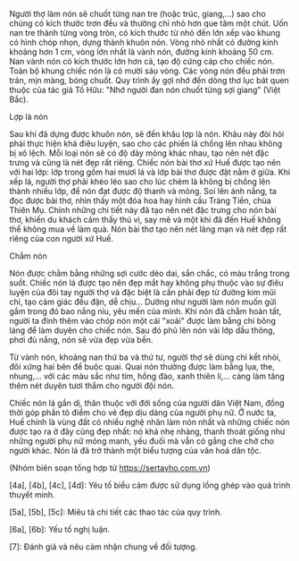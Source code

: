 Người thợ làm nón sẽ chuốt từng nan tre (hoặc trúc, giang,...) sao cho chúng có kích thước trơn đều và thường chỉ nhỏ hơn que tăm một chút. Uốn nan tre thành từng vòng tròn, có kích thước từ nhỏ đến lớn xếp vào khung có hình chóp nhọn, dựng thành khuôn nón. Vòng nhỏ nhất có đường kính khoảng hơn 1 cm, vòng lớn nhất là vành nón, đường kính khoảng 50 cm. Nan vành nón có kích thước lớn hơn cả, tạo độ cứng cáp cho chiếc nón. Toàn bộ khung chiếc nón là có mười sáu vòng. Các vòng nón đều phải trơn trán, mịn màng, bóng chuốt. Quy trình ấy gợi nhớ đến dòng thơ lục bát quen thuộc của tác giả Tố Hữu: "Nhớ người đan nón chuốt từng sợi giang" (Việt Bắc).

Lợp là nón

Sau khi đã dựng được khuôn nón, sẽ đến khâu lợp là nón. Khâu này đòi hỏi phải thực hiện khá điêu luyện, sao cho các phiến lá chồng lên nhau không bị xô lệch. Mỗi loại nón sẽ có độ dày mỏng khác nhau, tạo nên nét đặc trưng và cũng là nét đẹp rất riêng. Chiếc nón bài thơ xứ Huế được tạo nên với hai lớp: lớp trong gồm hai mươi lá và lớp bài thơ được đặt nằm ở giữa. Khi xếp lá, người thợ phải khéo léo sao cho lúc chèm là không bị chồng lên thành nhiều lớp, để nón đạt được độ thanh và mỏng. Soi lên ánh nắng, ta đọc được bài thơ, nhìn thấy một đóa hoa hay hình cầu Tràng Tiền, chùa Thiên Mụ. Chính những chi tiết này đã tạo nên nét đặc trưng cho nón bài thơ, khiến du khách cảm thấy thú vị, say mê và một khi đã đến Huế không thể không mua về làm quà. Nón bài thơ tạo nên nét lãng mạn và nét đẹp rất riêng của con người xứ Huế.

Chằm nón

Nón được chằm bằng những sợi cước dẻo dai, sắn chắc, có màu trắng trong suốt. Chiếc nón lá được tạo nên đẹp mắt hay không phụ thuộc vào sự điêu luyện của đôi tay người thợ và đặc biệt là cần phải đẹp từ đường kim mũi chỉ, tạo cảm giác đều đặn, dễ chịu... Dường như người làm nón muốn gửi gắm trong đó bao nắng niu, yêu mến của mình. Khi nón đã chằm hoàn tất, người ta đính thêm vào chóp nón một cái "xoải" được làm bằng chỉ bông láng để làm duyên cho chiếc nón. Sau đó phủ lên nón vài lớp dầu thông, phơi đủ nắng, nón sẽ vừa đẹp vừa bền.

Từ vành nón, khoảng nan thứ ba và thứ tư, người thợ sẽ dùng chỉ kết nhỏi, đôi xứng hai bên để buộc quai. Quai nón thường được làm bằng lụa, the, nhung,... với các màu sắc như tím, hồng đào, xanh thiên lí,... càng làm tăng thêm nét duyên tươi thắm cho người đội nón.

Chiếc nón lá gắn dị, thân thuộc với đời sống của người dân Việt Nam, đồng thời góp phần tô điểm cho vẻ đẹp dịu dàng của người phụ nữ. Ở nước ta, Huế chính là vùng đất có nhiều nghệ nhân làm nón nhất và những chiếc nón được tạo ra ở đây cũng đẹp nhất: nó khá nhẹ nhàng, thanh thoát giống như những người phụ nữ mỏng manh, yếu đuối mà vẫn có gắng che chở cho người khác. Nón lá đã trở thành một biểu tượng của văn hoá dân tộc.

(Nhóm biên soạn tổng hợp từ https://sertayho.com.vn)

[4a], [4b], [4c], [4d]: Yêu tố biểu cảm được sử dụng lồng ghép vào quá trình thuyết minh.

[5a], [5b], [5c]: Miêu tả chi tiết các thao tác của quy trình.

[6a], [6b]: Yếu tố nghị luận.

[7]: Đánh giá và nêu cảm nhận chung về đối tượng.